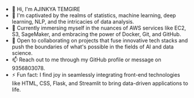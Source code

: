 - 👋 Hi, I'm AJINKYA TEMGIRE
- 👀 I'm captivated by the realms of statistics, machine learning, deep learning, NLP, and the intricacies of data analysis.
- 🌱 Currently immersing myself in the nuances of AWS services like EC2, S3, SageMaker, and embracing the power of Docker, Git, and GitHub.
- 💞️ Open to collaborating on projects that fuse innovative tech stacks and push the boundaries of what's possible in the fields of AI and data science.
- 📫 Reach out to me through my GitHub profile or message on 9356803078.
- ⚡ Fun fact: I find joy in seamlessly integrating front-end technologies like HTML, CSS, Flask, and Streamlit to bring data-driven applications to life.
